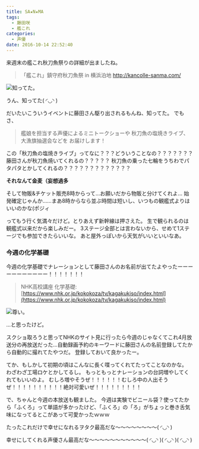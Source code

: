```yaml
---
title: SA★N★MA
tags:
  - 藤田咲
  - 艦これ
categories:
  - 声優
date: 2016-10-14 22:52:40
---
```


来週末の艦これ秋刀魚祭りの詳細が出ましたね。

> 「艦これ」鎮守府秋刀魚祭 in 横浜泊地
> http://kancolle-sanma.com/

![知ってた。](/sblog/img/20161014_sanma01.jpg)

うん、知ってた( ◜◡◝ )

だいたいこういうイベントに藤田さん駆り出されるもんね、知ってた。
でもさ、

> 艦娘を担当する声優によるミニトークショーや
秋刀魚の塩焼きライブ、大漁旗抽選会などを
お届けします！

この「秋刀魚の塩焼きライブ」ってなに？？？どういうことなの？？？？？？？
藤田さんが秋刀魚焼いてくれるの？？？？？
秋刀魚の乗った七輪をうちわでパタパタとかしてくれるの？？？？？？？？？？？？？

**それなんて金麦（妄想過多**

そして物販&チケット販売8時からって…お願いだから物販と分けてくれよ…
始発確定じゃんか……まあ8時からなら並ぶ時間は短いし、いつもの観艦式よりはいいのかな(ポジィ

ってもう行く気満々だけど。とりあえず新幹線は押さえた。
生で観られるのは観艦式以来だから楽しみだー。
3ステージ全部とは言わないから、せめて1ステージでも参加できたらいいな。
あと屋外っぽいから天気がいいといいなあ。

### 今週の化学基礎

今週の化学基礎でナレーションとして藤田さんのお名前が出てたよやったーーーーーーーーーーー！！！！！！！

> NHK高校講座 化学基礎:
[https://www.nhk.or.jp/kokokoza/tv/kagakukiso/index.html](https://www.nhk.or.jp/kokokoza/tv/kagakukiso/index.html)

![尊い。](/sblog/img/20161014_chemical.jpg)

…と思ったけど。

スクショ取ろうと思ってNHKのサイト見に行ったら今週のじゃなくてこれ4月放送分の再放送だった…自動録画予約のキーワードに藤田さんの名前登録してたから自動的に撮れてたやつだ。
登録しておいて良かったー。

てか、もしかして初期の頃はこんなに長く喋ってくれてたってことなのかな。
わざわざ工場ロケとかしてるし。
もっともっとナレーションの台詞増やしてくれてもいいのよ。
むしろ増やそうぜ！！！！！！むしろ中の人出そうぜ！！！！！！！！！！絶対可愛いぜ！！！！！！！！！

で、ちゃんと今週の本放送も観ました。
今週は実験でビニール袋？使ってたから「ふくろ」って単語が多かったけど、「ふくろ」の「ろ」がちょっと巻き舌気味になってるとこがあって可愛かったｗｗｗ

たったこれだけで幸せになれるヲタク最高だな～～～～～～～～( ◜◡◝ )

幸せにしてくれる声優さん最高だな～～～～～～～～～～～( ◜◡◝ )( ◜◡◝ )( ◜◡◝ )
